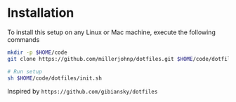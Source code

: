 Installation
============
To install this setup on any Linux or Mac machine, execute the following
commands
```bash
mkdir -p $HOME/code
git clone https://github.com/millerjohnp/dotfiles.git $HOME/code/dotfiles

# Run setup
sh $HOME/code/dotfiles/init.sh
```
Inspired by `https://github.com/gibiansky/dotfiles`
